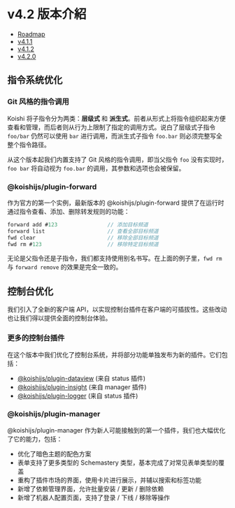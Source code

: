 # v4.2 版本介紹

- [Roadmap](https://github.com/koishijs/koishi/issues/482)
- [v4.1.1](https://github.com/koishijs/koishi/releases/tag/4.1.1)
- [v4.1.2](https://github.com/koishijs/koishi/releases/tag/4.1.2)
- [v4.2.0](https://github.com/koishijs/koishi/releases/tag/4.2.0)

## 指令系统优化

### Git 风格的指令调用

Koishi 将子指令分为两类：**层级式** 和 **派生式**。前者从形式上将指令组织起来方便查看和管理，而后者则从行为上限制了指定的调用方式。说白了层级式子指令 `foo/bar` 仍然可以使用 `bar` 进行调用，而派生式子指令 `foo.bar` 则必须完整写全整个指令路径。

从这个版本起我们内置支持了 Git 风格的指令调用，即当父指令 `foo` 没有实现时，`foo bar` 将自动视为 `foo.bar` 的调用，其参数和选项也会被保留。

### @koishijs/plugin-forward

作为官方的第一个实例，最新版本的 @koishijs/plugin-forward 提供了在运行时通过指令查看、添加、删除转发规则的功能：

```js
forward add #123                // 添加目标频道
forward list                    // 查看全部目标频道
fwd clear                       // 移除全部目标频道
fwd rm #123                     // 移除特定目标频道
```

无论是父指令还是子指令，我们都支持使用别名书写。在上面的例子里，`fwd rm` 与 `forward remove` 的效果是完全一致的。

## 控制台优化

我们引入了全新的客户端 API，以实现控制台插件在客户端的可插拔性。这些改动也让我们得以提供全面的控制台体验。

### 更多的控制台插件

在这个版本中我们优化了控制台系统，并将部分功能单独发布为新的插件。它们包括：

- [@koishijs/plugin-dataview](https://github.com/koishijs/koishi-plugin-dataview) (来自 status 插件)
- [@koishijs/plugin-insight](../plugins/console/insight.md) (来自 manager 插件)
- [@koishijs/plugin-logger](../plugins/console/logger.md) (来自 status 插件)

### @koishijs/plugin-manager

@koishijs/plugin-manager 作为新人可能接触到的第一个插件，我们也大幅优化了它的能力，包括：

- 优化了暗色主题的配色方案
- 表单支持了更多类型的 Schemastery 类型，基本完成了对常见表单类型的覆盖
- 重构了插件市场的界面，使用卡片进行展示，并辅以搜索和标签功能
- 新增了依赖管理界面，允许批量安装 / 更新 / 删除依赖
- 新增了机器人配置页面，支持了登录 / 下线 / 移除等操作
